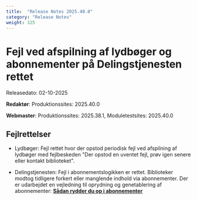 ```yaml
---
title:  "Release Notes 2025.40.0"
category: "Release Notes"
weight: 325
---  
```


# Fejl ved afspilning af lydbøger og abonnementer på Delingstjenesten rettet

Releasedato: 02-10-2025

**Redaktør**: Produktionssites: 2025.40.0

**Webmaster**: Produktionssites: 2025.38.1, Moduletestsites: 2025.40.0

## Fejlrettelser

- Lydbøger: Fejl rettet hvor der opstod periodisk fejl ved afspilning af lydbøger med fejlbeskeden "Der opstod en uventet fejl, prøv igen senere eller kontakt biblioteket".
  
- Delingstjenesten: Fejl i abonnementslogikken er rettet. Biblioteker modtog tidligere forkert eller manglende indhold via abonnementer. Der er udarbejdet en vejledning til oprydning og genetablering af abonnementer: [**Sådan rydder du op i abonnementer**](https://www.folkebibliotekernescms.dk/main/delingstjenesten/abonnementlogik/)
